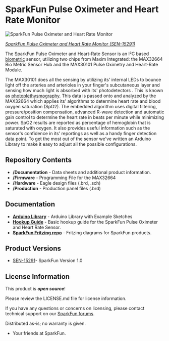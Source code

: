 SparkFun Pulse Oximeter and Heart Rate Monitor 
========================================

![SparkFun Pulse Oximeter and Heart Rate Monitor](https://cdn.sparkfun.com/assets/parts/1/3/6/6/4/15219-SparkFun_Pulse_Oximeter_and_Heart_Rate_Sensor_-_MAX30101__Qwiic_-01.jpg)

[*SparkFun Pulse Oximeter and Heart Rate Monitor (SEN-15291)*](https://www.sparkfun.com/products/15219)

The SparkFun Pulse Oximeter and Heart-Rate Sensor is an I&sup2;C based [biometric](https://en.wikipedia.org/wiki/Biometrics) sensor, utilizing two chips from Maxim Integrated: 
the MAX32664 Bio Metric Sensor Hub and the MAX30101 Pulse Oximetry and Heart-Rate Module.

The MAX30101 does all the sensing by utilizing its' internal LEDs to bounce light off the arteries and arterioles in your finger's subcutaneous layer and sensing how much light 
is absorbed with its' photodetectors . This is known as [photoplethysmography](https://en.wikipedia.org/wiki/Photoplethysmogram). This data is passed onto and analyzed by the 
MAX32664 which applies its' algorithms to determine heart rate and blood oxygen saturation (SpO2). The embedded algorithm uses digital filtering, pressure/position compensation, 
advanced R-wave detection and automatic gain control to determine the heart rate in beats per minute while minimizing power.  SpO2 results are reported as percentage of hemoglobin 
that is saturated with oxygen. It also provides useful information such as the sensor's confidence in its' reportings as well as a handy finger detection data point. To get the 
most out of the sensor we've written an Arduino Library to make it easy to adjust all the possible configurations.

Repository Contents
-------------------

* **/Documentation** - Data sheets and additional product information.
* **/Firmware** - Programming File for the MAX32664 
* **/Hardware** - Eagle design files (.brd, .sch)
* **/Production** - Production panel files (.brd)

Documentation
--------------
* **[Arduino Library](https://github.com/sparkfun/SparkFun_Bio_Sensor_Hub_Library)** - Arduino Library with Example Sketches
* **[Hookup Guide](https://learn.sparkfun.com/tutorials/sparkfun-pulse-oximeter-and-heart-rate-monitor-hookup-guide)** - Basic hookup guide for the SparkFun Pulse Oximeter and Heart Rate Sensor.
* **[SparkFun Fritzing repo](https://github.com/sparkfun/Fritzing_Parts)** - Fritzing diagrams for SparkFun products.

Product Versions
----------------
* [SEN-15291](https://www.sparkfun.com/products/15219)- SparkFun Version 1.0

License Information
-------------------

This product is _**open source**_! 

Please review the LICENSE.md file for license information. 

If you have any questions or concerns on licensing, please contact technical support on our [SparkFun forums](https://forum.sparkfun.com/viewforum.php?f=152).

Distributed as-is; no warranty is given.

- Your friends at SparkFun.

_<COLLABORATION CREDIT>_

